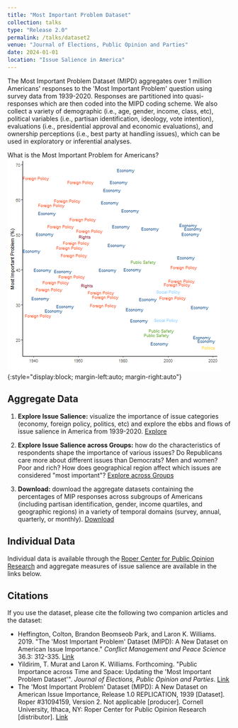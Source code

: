 ```yaml
---
title: "Most Important Problem Dataset"
collection: talks
type: "Release 2.0"
permalink: /talks/dataset2
venue: "Journal of Elections, Public Opinion and Parties"
date: 2024-01-01
location: "Issue Salience in America"
---
```


The Most Important Problem Dataset (MIPD) aggregates over 1 million Americans' responses to the 'Most Important Problem' question using survey data from 1939-2020. Responses are partitioned into quasi-responses which are then coded into the MIPD coding scheme. We also collect a variety of demographic (i.e., age, gender, income, class, etc), political variables (i.e., partisan identification, ideology, vote intention), evaluations (i.e., presidential approval and economic evaluations), and ownership perceptions (i.e., best party at handling issues), which can be used in exploratory or inferential analyses. 

What is the Most Important Problem for Americans?
![Partisanship](../files/fig_mipd.png){:style="display:block; margin-left:auto; margin-right:auto"}

## Aggregate Data
1. **Explore Issue Salience:** visualize the importance of issue categories (economy, foreign policy, politics, etc) and explore the ebbs and flows of issue salience in America from 1939-2020. [Explore](https://williamslaro.shinyapps.io/explore/)

3. **Explore Issue Salience across Groups:** how do the characteristics of respondents shape the importance of various issues? Do Republicans care more about different issues than Democrats? Men and women? Poor and rich? How does geographical region affect which issues are considered "most important"? [Explore across Groups](https://williamslaro.shinyapps.io/explore_sub/)

4. **Download:** download the aggregate datasets containing the percentages of MIP responses across subgroups of Americans (including partisan identification, gender, income quartiles, and geographic regions) in a variety of temporal domains (survey, annual, quarterly, or monthly). [Download](https://williamslaro.shinyapps.io/mipd/)

## Individual Data
Individual data is available through the [Roper Center for Public Opinion Research](https://doi.org/10.25940/ROPER-31094159) and aggregate measures of issue salience are available in the links below.

## Citations
If you use the dataset, please cite the following two companion articles and the dataset:
* Heffington, Colton, Brandon Beomseob Park, and Laron K. Williams. 2019. "The 'Most Important Problem' Dataset (MIPD): A New Dataset on American Issue Importance." *Conflict Management and Peace Science* 36.3: 312-335. [Link](https://doi.org/10.1177/0738894217691463)
* Yildirim, T. Murat and Laron K. Williams. Forthcoming. "Public Importance across Time and Space: Updating the 'Most Important Problem Dataset'". *Journal of Elections, Public Opinion and Parties*. [Link](https://doi.org/10.1080/17457289.2024.2337424)
* The 'Most Important Problem' Dataset (MIPD): A New Dataset on American Issue Importance, Release 1.0 REPLICATION, 1939 [Dataset]. Roper #31094159, Version 2. Not applicable [producer]. Cornell University, Ithaca, NY: Roper Center for Public Opinion Research [distributor]. [Link](https://doi.org/10.25940/ROPER-31094159)

